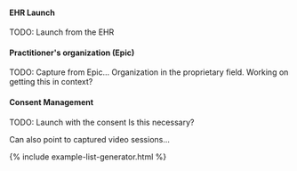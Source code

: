 #### EHR Launch

TODO: Launch from the EHR

#### Practitioner's organization (Epic)

TODO: Capture from Epic...
Organization in the proprietary field.
Working on getting this in context?


#### Consent Management

TODO: Launch with the consent
Is this necessary?

Can also point to captured video sessions...


{% include example-list-generator.html %}
